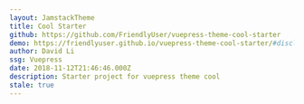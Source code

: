 ```yaml
---
layout: JamstackTheme
title: Cool Starter
github: https://github.com/FriendlyUser/vuepress-theme-cool-starter
demo: https://friendlyuser.github.io/vuepress-theme-cool-starter/#disclaimer
author: David Li
ssg: Vuepress
date: 2018-11-12T21:46:46.000Z
description: Starter project for vuepress theme cool
stale: true
---
```

